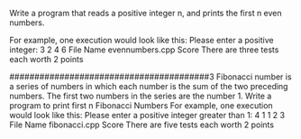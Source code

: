 Write a program that reads a positive integer n, and prints the first
n even numbers.

For example, one execution would look like this:
Please enter a positive integer: 3
2
4
6
File Name 
evennumbers.cpp
Score
There are three tests each worth 2 points

########################################3
Fibonacci number is a series of numbers in which each number is the sum of the two preceding numbers. The first two numbers in the series are the number 1.  Write a program to print first n Fibonacci Numbers
For example, one execution would look like this:
Please enter a positive integer greater than 1: 4
1
1
2
3
File Name 
fibonacci.cpp
Score
There are five tests each worth 2 points